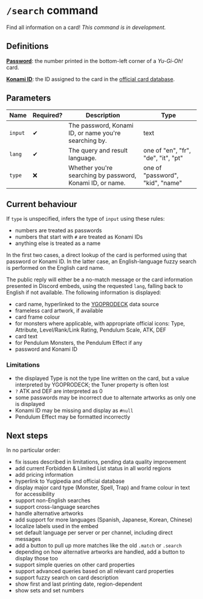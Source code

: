 # `/search` command

Find all information on a card! _This command is in development._

## Definitions

[**Password**](https://yugipedia.com/wiki/Password): the number printed in the bottom-left corner of a _Yu-Gi-Oh!_ card.

[**Konami ID**](https://yugipedia.com/wiki/List_of_cards_by_Konami_index_number_(4007%E2%80%935000)): the ID assigned to the card in the [official card database](https://www.db.yugioh-card.com/).

## Parameters

Name | Required? | Description | Type
--- | --- | --- | ---
`input` | ✔ | The password, Konami ID, or name you're searching by. | text
`lang` | ✔ | The query and result language. | one of "en", "fr", "de", "it", "pt"
`type` | ❌ | Whether you're searching by password, Konami ID, or name. | one of "password", "kid", "name"

## Current behaviour

If `type` is unspecified, infers the type of `input` using these rules:

- numbers are treated as passwords
- numbers that start with `#` are treated as Konami IDs
- anything else is treated as a name

In the first two cases, a direct lookup of the card is performed using that password or Konami ID.
In the latter case, an English-language fuzzy search is performed on the English card name.

The public reply will either be a no-match message or the card information presented in
Discord embeds, using the requested `lang`, falling back to English if not available.
The following information is displayed:

- card name, hyperlinked to the [YGOPRODECK](https://db.ygoprodeck.com/) data source
- frameless card artwork, if available
- card frame colour
- for monsters where applicable, with appropriate official icons: Type, Attribute, Level/Rank/Link Rating, Pendulum Scale, ATK, DEF
- card text
- for Pendulum Monsters, the Pendulum Effect if any
- password and Konami ID

### Limitations

- the displayed Type is not the type line written on the card, but a value interpreted by YGOPRODECK;
  the Tuner property is often lost
- `?` ATK and DEF are interpreted as 0
- some passwords may be incorrect due to alternate artworks as only one is displayed
- Konami ID may be missing and display as `#null`
- Pendulum Effect may be formatted incorrectly

## Next steps

In no particular order:

- fix issues described in limitations, pending data quality improvement
- add current Forbidden & Limited List status in all world regions
- add pricing information
- hyperlink to Yugipedia and official database
- display major card type (Monster, Spell, Trap) and frame colour in text for accessibility
- support non-English searches
- support cross-language searches
- handle alternative artworks
- add support for more languages (Spanish, Japanese, Korean, Chinese)
- localize labels used in the embed
- set default language per server or per channel, including direct messages
- add a button to pull up more matches like the old `.match` or `.search`
- depending on how alternative artworks are handled, add a button to display those too
- support simple queries on other card properties
- support advanced queries based on all relevant card properties
- support fuzzy search on card description
- show first and last printing date, region-dependent
- show sets and set numbers
